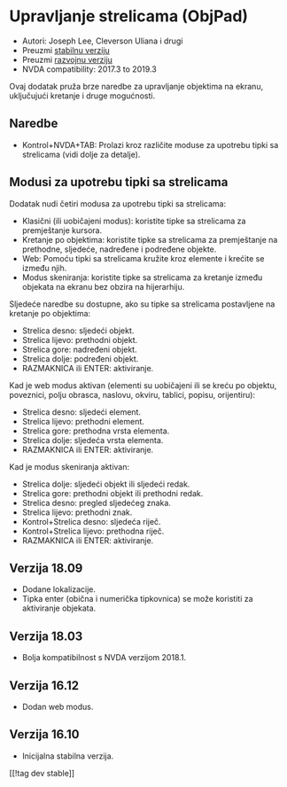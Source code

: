 # Upravljanje strelicama (ObjPad) #

* Autori: Joseph Lee, Cleverson Uliana i drugi
* Preuzmi [stabilnu verziju][1]
* Preuzmi [razvojnu verziju][2]
* NVDA compatibility: 2017.3 to 2019.3

Ovaj dodatak pruža brze naredbe za upravljanje objektima na ekranu,
uključujući kretanje i druge mogućnosti.

## Naredbe

* Kontrol+NVDA+TAB: Prolazi kroz različite moduse za upotrebu tipki sa
  strelicama (vidi dolje za detalje).

## Modusi za upotrebu tipki sa strelicama

Dodatak nudi četiri modusa za upotrebu tipki sa strelicama:

* Klasični (ili uobičajeni modus): koristite tipke sa strelicama za
  premještanje kursora.
* Kretanje po objektima: koristite tipke sa strelicama za premještanje na
  prethodne, sljedeće, nadređene i podređene objekte.
* Web: Pomoću tipki sa strelicama kružite kroz elemente i krećite se između
  njih.
* Modus skeniranja: koristite tipke sa strelicama za kretanje između
  objekata na ekranu bez obzira na hijerarhiju.

Sljedeće naredbe su dostupne, ako su tipke sa strelicama postavljene na
kretanje po objektima:

* Strelica desno: sljedeći objekt.
* Strelica lijevo: prethodni objekt.
* Strelica gore: nadređeni objekt.
* Strelica dolje: podređeni objekt.
* RAZMAKNICA ili ENTER: aktiviranje.

Kad je web modus aktivan (elementi su uobičajeni ili se kreću po objektu,
poveznici, polju obrasca, naslovu, okviru, tablici, popisu, orijentiru):

* Strelica desno: sljedeći element.
* Strelica lijevo: prethodni element.
* Strelica gore: prethodna vrsta elementa.
* Strelica dolje: sljedeća vrsta elementa.
* RAZMAKNICA ili ENTER: aktiviranje.

Kad je modus skeniranja aktivan:

* Strelica dolje: sljedeći objekt ili sljedeći redak.
* Strelica gore: prethodni objekt ili prethodni redak.
* Strelica desno: pregled sljedećeg znaka.
* Strelica lijevo: prethodni znak.
* Kontrol+Strelica desno: sljedeća riječ.
* Kontrol+Strelica lijevo: prethodna riječ.
* RAZMAKNICA ili ENTER: aktiviranje.

## Verzija 18.09

* Dodane lokalizacije.
* Tipka enter (obična i numerička tipkovnica) se može koristiti za
  aktiviranje objekata.

## Verzija 18.03

* Bolja kompatibilnost s NVDA verzijom 2018.1.

## Verzija 16.12

* Dodan web modus.

## Verzija 16.10

* Inicijalna stabilna verzija.

[[!tag dev stable]]

[1]: https://addons.nvda-project.org/files/get.php?file=objPad

[2]: https://addons.nvda-project.org/files/get.php?file=objPad-dev
